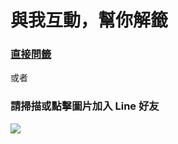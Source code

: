 
# 與我互動，幫你解籤

### [直接問籤](https://fortuneboss.technologymochia.org/guanyin_online)

或者

### 請掃描或點擊圖片加入 Line 好友
<a href="https://line.me/R/ti/p/@223qrbck">![](https://qr-official.line.me/gs/M_223qrbck_GW.png)</a>
